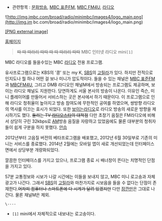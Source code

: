   * 관련항목 : [문화방송](%EB%AC%B8%ED%99%94%EB%B0%A9%EC%86%A1.md), [MBC 표준FM](MBC%20%ED%91%9C%EC%A4%80FM.md), [MBC FM4U](MBC%20FM4U.md), [라디오](%EB%9D%BC%EB%94%94%EC%98%A4.md)

![http://img.imbc.com/broad/radio/minimbc/images4/logo_main.png](http://img.im
bc.com/broad/radio/minimbc/images4/logo_main.png)

[[PNG external
image]](http://img.imbc.com/broad/radio/minimbc/images4/logo_main.png)

  
[홈페이지](http://www.imbc.com/broad/radio/minimbc)

> <del>따 따 따라리 따따 따 따 따라리 따따</del> MBC 인터넷 라디오 mini`[1]`

MBC 라디오를 들을수있는 MBC [라디오](%EB%9D%BC%EB%94%94%EC%98%A4.md) 전용 프로그램.

유사프로그램으로는 KBS의 '콩' 또는 my K, [SBS](SBS.md)의
[고릴라](%EA%B3%A0%EB%A6%B4%EB%9D%BC.md)가 있다. 하지만 전적으로 인지도나 뭘 하나 어떤 걸 보나 미니가
압도적이다. 들을 수 있는 채널은 [MBC 표준FM](MBC%20%ED%91%9C%EC%A4%80FM.md)과 [MBCFM4U](MBC%20FM4U.md), 그리고 DMB 라디오인 채널M에서 방송되는 프로그램도 제공하며, 보이는 라디오 채널도 지원한다.
당연하게도 서울 본사의 방송이 나온다. 이유인 즉슨, 미니 플레이어를 만들어서 서비스하는 곳은 본사에서 하기 때문이다. 이 프로그램으로 인해
라디오 청취율이 높아지고 방송 참여도에 무한적인 공여를 하였으며, 쌍방향 라디오의 역사를 이끄는 효시가 되었다. 또한 [보이는라디오](%EB%B3%B4%EC%9D%B4%EB%8A%94%20%EB%9D%BC%EB%94%94%EC%98%A4.md)로 라디오 방송의
새로운 방향을 제시하기도 했다. <del>들리는 TV [라디오스타](%EB%9D%BC%EB%94%94%EC%98%A4%20%EC%8A%A4%ED%83%80.md)의 대척점</del> 다만 초창기
음질은 FM라디오에 비해서 상당히 구린 32kbps로 [AM](AM.md)방송 음질을 자랑하고 있었음에도 물론 대부분의 청취자들이 쉽게
구분을 하지 못했다. [안습](%EC%95%88%EC%8A%B5.md)

2012년부터 고음질 버전의 베타프로그램을 배포했고, 2012년 6월 30일부로 기존의 미니는 서비스를 종료했다. 2014년 2월에는 모바일
앱이 새로 개선되었는데 인터페이스 면에서 상당부분 개량화되었다.

깔끔한 인터페이스를 가지고 있으나, 프로그램 종료 시 배너창이 뜬다는 치명적인 단점을 가지고 있다.

57분 교통정보와 시보가 나갈 시간에는 이들을 보내지 않고, MBC 미니 로고송과 자체 광고가 나간다. 그래서
[SBS](SBS.md)의 [고릴라](%EA%B3%A0%EB%A6%B4%EB%9D%BC.md)와 마찬가지로 시보음을 들을 수
없다는 단점이 존재한다.<del>어차피 컴퓨터나 스마트폰에 다 시계가 달려 있겠지만</del> 다만
[잠깐만](%EC%9E%A0%EA%B9%90%EB%A7%8C.md)은 그대로 나간다. 물론 채널M은 제외.

`\----`

  * `[1]` mini에서 자체적으로 내보내는 로고송이다.


